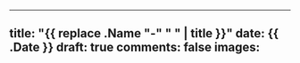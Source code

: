
---
title: "{{ replace .Name "-" " " | title }}"
date: {{ .Date }}
draft: true
comments: false
images:
---
